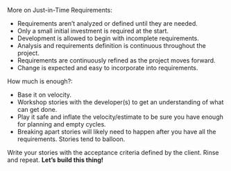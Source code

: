 More on Just-in-Time Requirements:
- Requirements aren’t analyzed or defined until they are needed. 
- Only a small initial investment is required at the start. 
- Development is allowed to begin with incomplete requirements. 
- Analysis and requirements definition is continuous throughout the project. 
- Requirements are continuously refined as the project moves forward. 
- Change is expected and easy to incorporate into requirements. 

How much is enough?: 
- Base it on velocity.
- Workshop stories with the developer(s) to get an understanding of what can get done. 
- Play it safe and inflate the velocity/estimate to be sure you have enough for planning and empty cycles.
- Breaking apart stories will likely need to happen after you have all the requirements. Stories tend to balloon.

Write your stories with the acceptance criteria defined by the client. 
Rinse and repeat.
**Let’s build this thing!**

